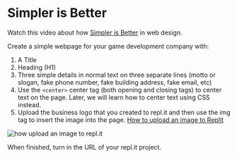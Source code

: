 # Simpler is Better

Watch this video about how [Simpler is Better](https://drive.google.com/open?id=1hpUxydU5K0Lv9N_UkXRrQDSfIBxV8RAp) in web design.



Create a simple webpage for your game development company with:

1. A Title
1. Heading (H1)
1. Three simple details in normal text on three separate lines (motto or slogan, fake phone number, fake building address, fake email, etc)
1. Use the `<center>` center tag (both opening and closing tags) to center text on the page. Later, we will learn how to center text using CSS instead.
1. Upload the business logo that you created to repl.it and then use the img tag to insert the image into the page. [How to upload an image to Replit](https://bradleycodeu.github.io/wdarchive/html/replitUploadImage.png)

![how upload an image to repl.it](https://bradleycodeu.github.io/wdarchive/html/replitUploadImage.png)

When finished, turn in the URL of your repl.it project.
  
  